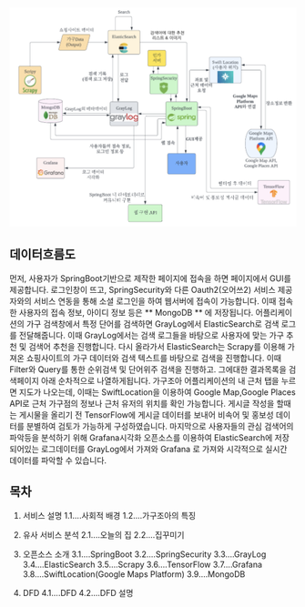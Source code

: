 ![](https://github.com/hs-1971193-keonheehan/OpenSource10_6/raw/keonheehan/10_6DFD%EB%8D%B0%EC%9D%B4%ED%84%B0%ED%9D%90%EB%A6%84%EB%8F%84.JPG?raw=true)

## 데이터흐름도

먼저, 사용자가 SpringBoot기반으로 제작한 페이지에 접속을 하면 페이지에서 GUI를 제공합니다. 
로그인창이 뜨고, SpringSecurity와 다른 Oauth2(오어쓰2) 서비스 제공자와의 서비스 연동을 통해 소셜 로그인을 하여 웹서버에 접속이 가능합니다. 
이때 접속한 사용자의 접속 정보, 아이디 정보 등은 ** MongoDB ** 에 저장됩니다. 
어플리케이션의 가구 검색창에서 특정 단어를 검색하면 GrayLog에서 ElasticSearch로 검색 로그를 전달해줍니다. 이때 GrayLog에서는 검색 로그들을 바탕으로 사용자에 맞는 가구 추천 및 검색어 추천을 진행합니다. 다시 올라가서 ElasticSearch는 Scrapy를 이용해 가져온 쇼핑사이트의 가구 데이터와 검색 텍스트를 바탕으로 검색을 진행합니다. 이때 Filter와 Query를 통한 순위검색 및 단어위주 검색을 진행하고. 그에대한 결과목록을 검색페이지 아래 순차적으로 나열하게됩니다. 가구조아 어플리케이션의 내 근처 탭을 누르면 지도가 나오는데, 이때는 SwiftLocation을 이용하여 Google Map,Google Places API로 근처 가구점의 정보나 근처 유저의 위치를 확인 가능합니다. 게시글 작성을 할때는 게시물을 올리기 전 TensorFlow에 게시글 데이터를 보내어 비속어 및 홍보성 데이터를 분별하여 검토가 가능하게 구성하였습니다.
마지막으로 사용자들의 관심 검색어의 파악등을 분석하기 위해 Grafana시각화 오픈소스를 이용하여 ElasticSearch에 저장되어있는 로그데이터를 GrayLog에서 가져와 Grafana 로 가져와 시각적으로 실시간 데이터를 파악할 수 있습니다.

## 목차
1. 서비스 설명
	1.1....사회적 배경
	1.2....가구조아의 특징

2. 유사 서비스 분석
	2.1....오늘의 집
	2.2....집꾸미기

3. 오픈소스 소개
	3.1....SpringBoot
	3.2....SpringSecurity
	3.3....GrayLog
	3.4....ElasticSearch
	3.5....Scrapy
	3.6....TensorFlow
	3.7....Grafana
	3.8....SwiftLocation(Google Maps Platform)
	3.9....MongoDB

4. DFD
	4.1....DFD 
	4.2....DFD 설명
